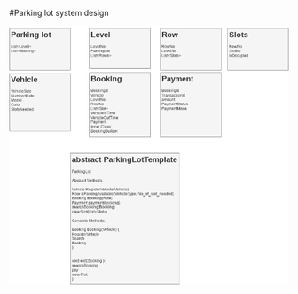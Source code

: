 #Parking lot system design

![alt tag](src\\main\\resources\\parking-lot-design-template-pattern.png) 


